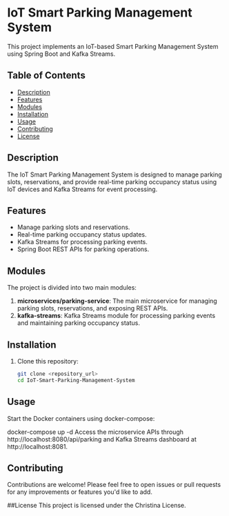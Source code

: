# IoT Smart Parking Management System

This project implements an IoT-based Smart Parking Management System using Spring Boot and Kafka Streams.

## Table of Contents

- [Description](#description)
- [Features](#features)
- [Modules](#modules)
- [Installation](#installation)
- [Usage](#usage)
- [Contributing](#contributing)
- [License](#license)



## Description

The IoT Smart Parking Management System is designed to manage parking slots, reservations, and provide real-time parking occupancy status using IoT devices and Kafka Streams for event processing.



## Features

- Manage parking slots and reservations.
- Real-time parking occupancy status updates.
- Kafka Streams for processing parking events.
- Spring Boot REST APIs for parking operations.



## Modules

The project is divided into two main modules:

1. **microservices/parking-service**: The main microservice for managing parking slots, reservations, and exposing REST APIs.
2. **kafka-streams**: Kafka Streams module for processing parking events and maintaining parking occupancy status.



## Installation

1. Clone this repository:

   ```bash
   git clone <repository_url>
   cd IoT-Smart-Parking-Management-System
   

## Usage
Start the Docker containers using docker-compose:

docker-compose up -d
Access the microservice APIs through http://localhost:8080/api/parking and Kafka Streams dashboard at http://localhost:8081.


## Contributing
Contributions are welcome! Please feel free to open issues or pull requests for any improvements or features you'd like to add.


##License
This project is licensed under the Christina License.


   
